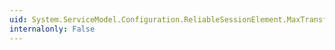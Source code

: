 ```yaml
---
uid: System.ServiceModel.Configuration.ReliableSessionElement.MaxTransferWindowSize
internalonly: False
---
```

